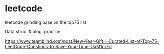# leetcode
 
leetcode grinding base on the top75 list

Data struc. & alog. practice 

https://www.teamblind.com/post/New-Year-Gift---Curated-List-of-Top-75-LeetCode-Questions-to-Save-Your-Time-OaM1orEU
